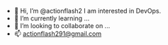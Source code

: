 - 👋 Hi, I’m @actionflash2
I am interested in DevOps.
- 🌱 I’m currently learning ...
- 💞️ I’m looking to collaborate on ...
- 📫 actionflash291@gmail.com

<!---
actionflash2/actionflash2 is a ✨ special ✨ repository because its `README.md` (this file) appears on your GitHub profile.
You can click the Preview link to take a look at your changes.
--->
